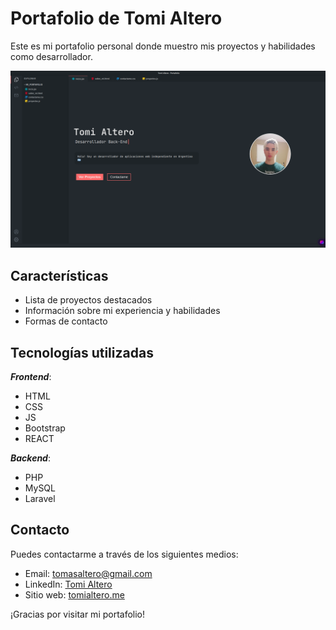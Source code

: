 # Portafolio de Tomi Altero

Este es mi portafolio personal donde muestro mis proyectos y habilidades como desarrollador.

![Imagen portafolio](./portafolio-front/public/images/imagen-portafolio-2.png)

## Características
- Lista de proyectos destacados
- Información sobre mi experiencia y habilidades
- Formas de contacto

## Tecnologías utilizadas

***Frontend***:
- HTML
- CSS
- JS
- Bootstrap
- REACT


***Backend***:
- PHP
- MySQL
- Laravel

## Contacto

Puedes contactarme a través de los siguientes medios:

- Email: tomasaltero@gmail.com
- LinkedIn: [Tomi Altero](https://www.linkedin.com/in/tomialtero/)
- Sitio web: [tomialtero.me](https://www.tomialtero.com)

¡Gracias por visitar mi portafolio!
